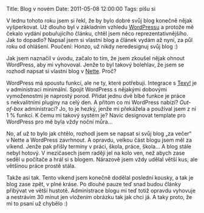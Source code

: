 Title: Blog v novém
Date: 2011-05-08 12:00:00
Tags: píšu si

V lednu tohoto roku jsem si řekl, že by bylo dobré svůj blog konečně nějak vyšperkovat. Už dlouho byl v základním vzhledu [WordPressu](http://wordpress.com/) a protože mě čekalo vydání pobuřujícího článku, chtěl jsem něco reprezentativ­nějšího. Jak to dopadlo? Napsal jsem si vlastní blog a článek vydám až nyní, za půl roku od ohlášení. Poučení: Honzo, už nikdy neredesignuj svůj blog :)

Jak jsem naznačil v úvodu, začalo to tím, že jsem zkoušel nějak ohnout WordPress, aby mi vyhovoval. Jenže to byl takový bolehlav, že jsem se rozhodl napsat si vlastní blog v [Nette](http://nette.org/). Proč?

WordPress má spoustu funkcí, ale ne ty, které potřebuji. Integrace s [Texy!](http://texy.info/) je v administraci minimální. Spojit WordPress s nějakými dobovými vymoženostmi je naprostý porod. Přidat jednu dvě blbé funkce je práce s nekvalitními pluginy na celý den. A přitom co mi WordPress nabízí? *Out-of-box* administraci? Jo, to je hezký, jenže mi překážela a používal jsem z ní 1 % funkcí. K čemu mi takový systém je? Navíc designovat template pro WordPress pro mě byla vždy noční můra…

No, ať už to bylo jak chtělo, rozhodl jsem se napsat si svůj blog „za večer“ v Nette a WordPress zavrhnout. A opravdu, velkou část blogu jsem měl za víkend. Jenže pak přišly termíny v práci, škola, práce, škola… A blog stále nebyl hotový. V mezičasech jsem raději jel na kolo ven, než abych zase seděl u počítače a hrál si s blogem. Nárazově jsem vždy udělal větší kus, ale většinou práce prostě stála.

Takže asi tak. Tento víkend jsem konečně dodělal poslední kousky, a tak je blog zase zpět, v plné kráse. Po dlouhé pauze teď snad budou články přibývat ve větší hustotě. Administrace blogu mi teď totiž opravdu vyhovuje a nestrávím 30 minut jen vložením obrázku tak jak chci já. A taky proto, že mi to psaní už chybělo :)